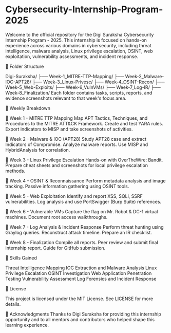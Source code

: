 # Cybersecurity-Internship-Program-2025
Welcome to the official repository for the Digi Suraksha Cybersecurity Internship Program - 2025.
This internship is focused on hands-on experience across various domains in cybersecurity, including threat intelligence, malware analysis, Linux privilege escalation, OSINT, web exploitation, vulnerability assessments, and incident response.

📁 Folder Structure

Digi-Suraksha/ ├── Week-1_MITRE-TTP-Mapping/ ├── Week-2_Malware-IOC-APT28/ ├── Week-3_Linux-Privesc/ ├── Week-4_OSINT-Recon/ ├── Week-5_Web-Exploits/ ├── Week-6_VulnVMs/ ├── Week-7_Log-IR/ ├── Week-8_Finalization/
Each folder contains tasks, scripts, reports, and evidence screenshots relevant to that week's focus area.

📌 Weekly Breakdown

🔹 Week 1 - MITRE TTP Mapping
Map APT Tactics, Techniques, and Procedures to the MITRE ATT&CK Framework.
Create and test YARA rules.
Export indicators to MISP and take screenshots of activities.

🔹 Week 2 - Malware & IOC (APT28)
Study APT28 case and extract Indicators of Compromise.
Analyze malware reports.
Use MISP and HybridAnalysis for correlation.

🔹 Week 3 - Linux Privilege Escalation
Hands-on with OverTheWire: Bandit.
Prepare cheat sheets and screenshots for local privilege escalation methods.

🔹 Week 4 - OSINT & Reconnaissance
Perform metadata analysis and image tracking.
Passive information gathering using OSINT tools.

🔹 Week 5 - Web Exploitation
Identify and report XSS, SQLi, SSRF vulnerabilities.
Log analysis and use PortSwigger (Burp Suite) references.

🔹 Week 6 - Vulnerable VMs
Capture the flag on Mr. Robot & DC-1 virtual machines.
Document root access walkthroughs.

🔹 Week 7 - Log Analysis & Incident Response
Perform threat hunting using Graylog queries.
Reconstruct attack timeline.
Prepare an IR checklist.

🔹 Week 8 - Finalization
Compile all reports.
Peer review and submit final internship report.
Guide for GitHub submission.

🧠 Skills Gained

Threat Intelligence Mapping
IOC Extraction and Malware Analysis
Linux Privilege Escalation
OSINT Investigation
Web Application Penetration Testing
Vulnerability Assessment
Log Forensics and Incident Response

📄 License

This project is licensed under the MIT License. See LICENSE for more details.

🙋 Acknowledgments
Thanks to Digi Suraksha for providing this internship opportunity and to all mentors and contributors who helped shape this learning experience.
